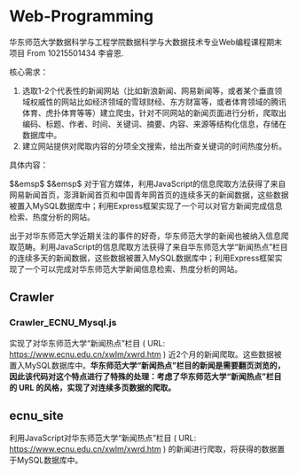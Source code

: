 # Web-Programming
华东师范大学数据科学与工程学院数据科学与大数据技术专业Web编程课程期末项目 From 10215501434 李睿恩.

核心需求：
1. 选取1-2个代表性的新闻网站（比如新浪新闻、网易新闻等，或者某个垂直领域权威性的网站比如经济领域的雪球财经、东方财富等，或者体育领域的腾讯体育、虎扑体育等等）建立爬虫，针对不同网站的新闻页面进行分析，爬取出编码、标题、作者、时间、关键词、摘要、内容、来源等结构化信息，存储在数据库中。
2. 建立网站提供对爬取内容的分项全文搜索，给出所查关键词的时间热度分析。

具体内容：

$&emsp$ $&emsp$ 对于官方媒体，利用JavaScript的信息爬取方法获得了来自网易新闻首页，澎湃新闻首页和中国青年网首页的连续多天的新闻数据，这些数据被置入MySQL数据库中；利用Express框架实现了一个可以对官方新闻完成信息检索、热度分析的网站。

出于对华东师范大学近期关注的事件的好奇，华东师范大学的新闻也被纳入信息爬取范畴。利用JavaScript的信息爬取方法获得了来自华东师范大学“新闻热点”栏目的连续多天的新闻数据，这些数据被置入MySQL数据库中；利用Express框架实现了一个可以完成对华东师范大学新闻信息检索、热度分析的网站。

## Crawler
### Crawler_ECNU_Mysql.js
实现了对华东师范大学“新闻热点”栏目 ( URL: https://www.ecnu.edu.cn/xwlm/xwrd.htm ) 近2个月的新闻爬取。这些数据被置入MySQL数据库中。$\textbf{华东师范大学“新闻热点”栏目的新闻是需要翻页浏览的，因此该代码对这个特点进行了特殊的处理：考虑了华东师范大学“新闻热点”栏目的 URL 的风格，实现了对连续多页数据的爬取。}$

## ecnu_site
利用JavaScript对华东师范大学“新闻热点”栏目 ( URL: https://www.ecnu.edu.cn/xwlm/xwrd.htm ) 的新闻进行爬取，将获得的数据置于MySQL数据库中。
